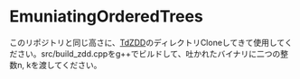 # EmuniatingOrderedTrees 
このリポジトリと同じ高さに、[TdZDD](https://github.com/kunisura/TdZdd)のディレクトリCloneしてきて使用してください。src/build_zdd.cppをg++でビルドして、吐かれたバイナリに二つの整数n, kを渡してください。
